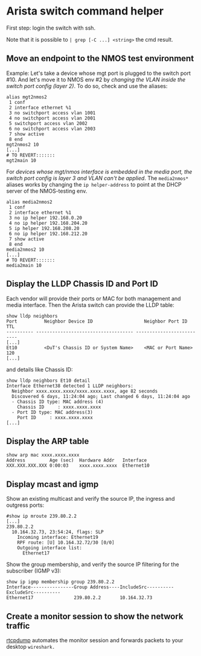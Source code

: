 # Arista switch command helper

First step: login the switch with ssh.

Note that it is possible to `| grep [-C ...] <string>` the cmd result.

## Move an endpoint to the NMOS test environment

Example: Let's take a device whose mgt port is plugged to the switch port #10.
And let's move it to NMOS env #2 by _changing the VLAN inside the switch
port config (layer 2)_. To do so, check and use the aliases:

```
alias mgt2nmos2
 1 conf
 2 interface ethernet %1
 3 no switchport access vlan 1001
 4 no switchport access vlan 2001
 5 switchport access vlan 2002
 6 no switchport access vlan 2003
 7 show active
 8 end
mgt2nmos2 10
[...]
# TO REVERT:::::::
mgt2main 10
```

For _devices whose mgt/nmos interface is embedded in the media port, the
switch port config is layer 3 and VLAN can't be applied_.
The `media2nmos*` aliases works by changing the `ip helper-address` to
point at the DHCP server of the NMOS-testing env.

```
alias media2nmos2
 1 conf
 2 interface ethernet %1
 3 no ip helper 192.168.0.20
 4 no ip helper 192.168.204.20
 5 ip helper 192.168.208.20
 6 no ip helper 192.168.212.20
 7 show active
 8 end
media2nmos2 10
[...]
# TO REVERT:::::::
media2main 10
```

## Display the LLDP Chassis ID and Port ID

Each vendor will provide their ports or MAC for both management and
media interface. Then the Arista switch can provide the LLDP table:

```
show lldp neighbors
Port          Neighbor Device ID                   Neighbor Port ID    TTL
---------- ------------------------------------ ---------------------- ----
[...]
Et10          <DuT's Chassis ID or System Name>    <MAC or Port Name>  120
[...]
```

and details like Chassis ID:

```
show lldp neighbors Et10 detail
Interface Ethernet38 detected 1 LLDP neighbors:
  Neighbor xxxx.xxxx.xxxx/xxxx.xxxx.xxxx, age 82 seconds
  Discovered 6 days, 11:24:04 ago; Last changed 6 days, 11:24:04 ago
  - Chassis ID type: MAC address (4)
    Chassis ID     : xxxx.xxxx.xxxx
  - Port ID type: MAC address(3)
    Port ID     : xxxx.xxxx.xxxx
[...]
```

## Display the ARP table

```
show arp mac xxxx.xxxx.xxxx
Address         Age (sec)  Hardware Addr   Interface
XXX.XXX.XXX.XXX 0:00:03    xxxx.xxxx.xxxx  Ethernet10
```

## Display mcast and igmp

Show an existing multicast and verify the source IP, the ingress and outgress ports:

```
#show ip mroute 239.80.2.2
[...]
239.80.2.2
  10.164.32.73, 23:54:24, flags: SLP
    Incoming interface: Ethernet19
    RPF route: [U] 10.164.32.72/30 [0/0]
    Outgoing interface list:
      Ethernet17
```

Show the group membership, and verify the source IP filtering for the subscriber (IGMP v3):

```
show ip igmp membership group 239.80.2.2
Interface----------------Group Address----IncludeSrc----------ExcludeSrc----------
Ethernet17               239.80.2.2       10.164.32.73
```

## Create a monitor session to show the network traffic

[rtcpdump](https://github.com/pkeroulas/st2110-toolkit/blob/master/capture/rtcpdump.sh)
automates the monitor session and forwards packets to your desktop `wireshark.`
